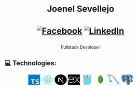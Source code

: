 
# <p align="center">Joenel Sevellejo</p>
 
# <p align="center">[![Facebook](https://img.shields.io/badge/Facebook-%231877F2.svg?logo=Facebook&logoColor=white)](https://facebook.com/https://www.facebook.com/Joenel11) [![LinkedIn](https://img.shields.io/badge/LinkedIn-%230077B5.svg?logo=linkedin&logoColor=white)](https://linkedin.com/in/https://linkedin.com/in/https://www.linkedin.com/in/joenel-sevellejo-2919a7259/) </p>


<p align="center">Fullstack Developer 
</p>

## 💻 Technologies:
<div style="display: inline_block; text-align: center;">
  <img alt="TypeScript" height="35" width="40" src="https://raw.githubusercontent.com/devicons/devicon/master/icons/typescript/typescript-original.svg">
  <img alt="React" height="35" width="40" src="https://raw.githubusercontent.com/devicons/devicon/master/icons/react/react-original.svg">
  <img alt="Next.js" height="35" width="40" src="https://raw.githubusercontent.com/devicons/devicon/master/icons/nextjs/nextjs-original.svg">
 <img alt="Express.js" height="35" width="40" style="filter: invert(1)" src="https://raw.githubusercontent.com/devicons/devicon/master/icons/express/express-original.svg">
  <img alt="Go" height="35" width="40" src="https://raw.githubusercontent.com/devicons/devicon/master/icons/go/go-original.svg">
  <img alt="MongoDB" height="35" width="40" src="https://raw.githubusercontent.com/devicons/devicon/master/icons/mongodb/mongodb-original.svg">
  <img alt="MySQL" height="35" width="40" src="https://raw.githubusercontent.com/devicons/devicon/master/icons/mysql/mysql-original.svg">
  <img alt="PostgreSQL" height="35" width="40" src="https://raw.githubusercontent.com/devicons/devicon/master/icons/postgresql/postgresql-original.svg">
</div>

 


